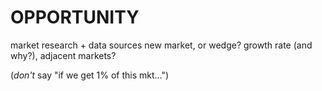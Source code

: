 
# OPPORTUNITY

market research + data sources
new market, or wedge? growth rate (and why?), adjacent markets?

(_don't_ say "if we get 1% of this mkt...")
